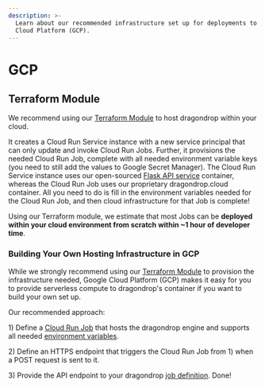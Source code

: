 ```yaml
---
description: >-
  Learn about our recommended infrastructure set up for deployments to Google
  Cloud Platform (GCP).
---
```


# GCP

## Terraform Module

We recommend using our [Terraform Module](https://registry.terraform.io/modules/dragondrop-cloud/dragondrop-compute/google/latest) to host dragondrop within your cloud.

It creates a Cloud Run Service instance with a new service principal that can only update and invoke Cloud Run Jobs. Further, it provisions the needed Cloud Run Job, complete with all needed environment variable keys (you need to still add the values to Google Secret Manager). The Cloud Run Service instance uses our open-sourced [Flask API service](https://github.com/dragondrop-cloud/cloud-run-job-http-trigger) container, whereas the Cloud Run Job uses our proprietary dragondrop.cloud container. All you need to do is fill in the environment variables needed for the Cloud Run Job, and then cloud infrastructure for that Job is complete!

Using our Terraform module, we estimate that most Jobs can be **deployed within your cloud environment from scratch within \~1 hour of developer time**.

### Building Your Own Hosting Infrastructure in GCP

While we strongly recommend using our [Terraform Module](gcp.md#terraform-module) to provision the infrastructure needed, Google Cloud Platform (GCP) makes it easy for you to provide serverless compute to dragondrop's container if you want to build your own set up.&#x20;

Our recommended approach:

1\) Define a [Cloud Run Job](https://cloud.google.com/run/docs/create-jobs) that hosts the dragondrop engine and supports all needed [environment variables](../environment-variables.md).

2\) Define an HTTPS endpoint that triggers the Cloud Run Job from 1) when a POST request is sent to it.

3\) Provide the API endpoint to your dragondrop [job definition](../../getting-started/creating-a-job.md). Done!
